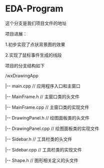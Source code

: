 # EDA-Program
这个分支是我们项目文件的地址

项目进展：

1.初步实现了点状背景图的效果

2.实现了鼠标事件生成的线段

项目的分支结构如下

/wxDrawingApp

|-- main.cpp             // 应用程序入口和主窗口

|-- MainFrame.h          // 主窗口类的头文件

|-- MainFrame.cpp        // 主窗口类的实现文件

|-- DrawingPanel.h       // 绘图面板类的头文件

|-- DrawingPanel.cpp     // 绘图面板类的实现文件

|-- Sidebar.h            // 工具栏类的头文件

|-- Sidebar.cpp          // 工具栏类的实现文件

|-- Shape.h              // 图形相关定义的头文件


